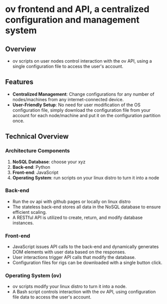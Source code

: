 # ov frontend and API, a centralized configuration and management system

## Overview

- ov scripts on user nodes control interaction with the ov API, using a single configuration file to access the user's account.

## Features
- **Centralized Management**: Change configurations for any number of nodes/machines from any internet-connected device.
- **User-Friendly Setup**: No need for user modification of the OS configuration file, simply download the configuration file from your account for each node/machine and put it on the configuration partition once.

## Technical Overview

### Architecture Components

1. **NoSQL Database**:     choose your xyz
2. **Back-end**:           Python
3. **Front-end**:          JavaScript
4. **Operating System**:   run scripts on your linux distro to turn it into a node

### Back-end

- Run the ov api with github pages or locally on linux distro
- The stateless back-end stores all data in the NoSQL database to ensure efficient scaling.
- A RESTful API is utilized to create, return, and modify database instances.

### Front-end

- JavaScript issues API calls to the back-end and dynamically generates DOM elements with user data based on the responses.
- User interactions trigger API calls that modify the database.
- Configuration files for rigs can be downloaded with a single button click.

### Operating System (ov)

- ov scripts modify your linux distro to turn it into a node.
- A Bash script controls interaction with the ov API, using configuration file data to access the user's account.
